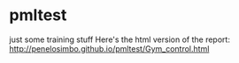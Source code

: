 # pmltest
just some training stuff
Here's the html version of the report: http://penelosimbo.github.io/pmltest/Gym_control.html
